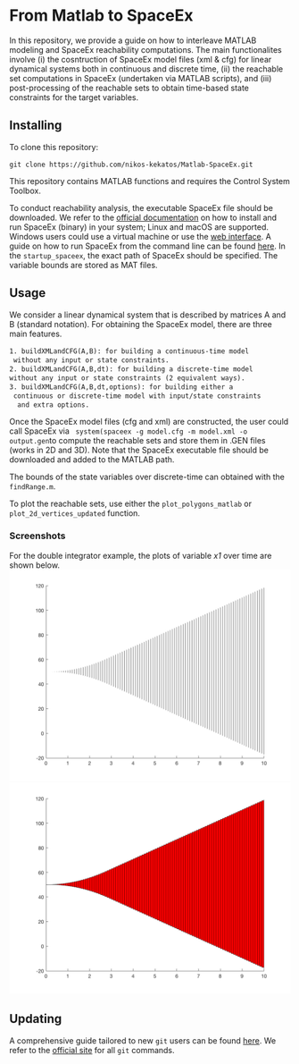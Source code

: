 # From Matlab to SpaceEx 
In this repository, we provide a guide on how to interleave MATLAB modeling and SpaceEx reachability computations. The main functionalites involve (i) the cosntruction of SpaceEx model files (xml & cfg) for linear dynamical systems both in continuous and discrete time, (ii) the reachable set computations in SpaceEx (undertaken via MATLAB scripts), and (iii) post-processing of the reachable sets to obtain time-based state constraints for the target variables.


## Installing

To clone this repository:

```
git clone https://github.com/nikos-kekatos/Matlab-SpaceEx.git
```

This repository contains MATLAB functions and requires the Control System Toolbox.

To conduct reachability analysis, the executable SpaceEx file should be downloaded. We refer to the [official documentation](http://spaceex.imag.fr/download-6)
on how to install and run SpaceEx (binary) in your system; Linux and macOS are supported. Windows users could use a virtual machine or use the [web interface](http://spaceex.imag.fr/documentation/user-documentation/installing-spaceex-vm-server-17). A guide on how to run SpaceEx from the command line can be found [here](https://github.com/nikos-kekatos/SpaceEx-tutorials/blob/master/Documentation/Guide_SpaceEx.pdf). In the `startup_spaceex`, the exact path of SpaceEx should be specified.
The variable bounds are stored as MAT files. 

## Usage
We consider a linear dynamical system that is described by matrices A and B (standard notation). For obtaining the SpaceEx model, there are three main features.

	1. buildXMLandCFG(A,B): for building a continuous-time model
	 without any input or state constraints.
	2. buildXMLandCFG(A,B,dt): for building a discrete-time model
	without any input or state constraints (2 equivalent ways).
	3. buildXMLandCFG(A,B,dt,options): for building either a
	 continuous or discrete-time model with input/state constraints
	  and extra options.
Once the  SpaceEx model files (cfg and xml) are constructed, the user could call SpaceEx via ` system(spaceex -g model.cfg -m model.xml -o output.gen`to compute the reachable sets and store them in .GEN files (works in 2D and 3D). Note that the SpaceEx executable file should be downloaded and added to the MATLAB path.

The bounds of the state variables over discrete-time can obtained with the `findRange.m`.

To plot the reachable sets, use either the `plot_polygons_matlab` or `plot_2d_vertices_updated` function.
### Screenshots
For the double integrator example, the plots of variable *x1* over time are shown below.
 ![plot1](src/models/plot1.png)
 ![plot2](src/models/plot2.png)

## Updating

A comprehensive guide tailored to new `git` users can be found [here](https://fr.atlassian.com/git/tutorials/using-branches/). We refer to the [official site](https://git-scm.com/docs/user-manual.html) for all `git` commands.